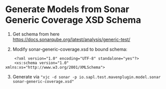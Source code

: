 # Generate Models from Sonar Generic Coverage XSD Schema

1. Get schema from here <https://docs.sonarqube.org/latest/analysis/generic-test/>

2. Modify sonar-generic-coverage.xsd to bound schema:
```
    <?xml version="1.0" encoding="UTF-8" standalone="yes"?>
    <xs:schema version="1.0" xmlns:xs="http://www.w3.org/2001/XMLSchema">
```

3. Generate via `"xjc -d sonar -p io.sapl.test.mavenplugin.model.sonar sonar-generic-coverage.xsd"`